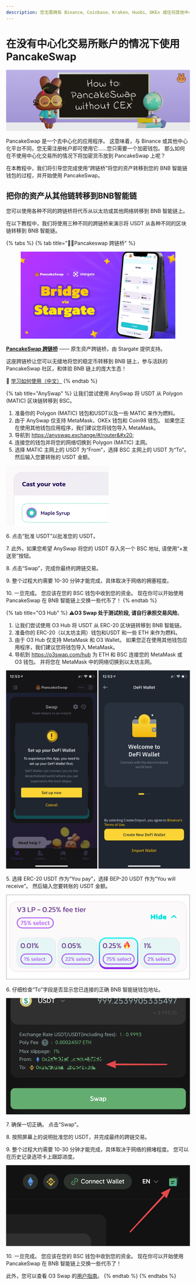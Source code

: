 ```yaml
---
description: 您无需拥有 Binance、Coinbase、Kraken、Huobi、OKEx 或任何其他中心化交易所的账户即可开始使用 PancakeSwap！
---
```


# 在没有中心化交易所账户的情况下使用PancakeSwap

![](../../.gitbook/assets/how-to-pancakeswap-without-cex-header.png)

PancakeSwap 是一个去中心化的应用程序。 这意味着，与 Binance 或其他中心化平台不同，您无需注册帐户即可使用它……您只需要一个加密钱包。 那么如何在不使用中心化交易所的情况下将加密货币放到 PancakeSwap 上呢？

&#x20;在本教程中，我们将引导您完成使用“跨链桥”将您的资产转移到您的 BNB 智能链钱包的过程，并开始使用 PancakeSwap。

## 把你的资产从其他链转移到BNB智能链

您可以使用各种不同的跨链桥将代币从以太坊或其他网络转移到 BNB 智能链上。&#x20;

在以下教程中，我们将使用三种不同的跨链桥来演示将 USDT 从各种不同的区块链转移到 BNB 智能链。

{% tabs %}
{% tab title="🥞🌉Pancakeswap 跨链桥" %}
<figure><img src="../../.gitbook/assets/image (1) (5).png" alt=""><figcaption></figcaption></figure>

[**PancakeSwap 跨链桥**](http://bridge.pancakeswap.finance/) —— 原生资产跨链桥，由 Stargate 提供支持。

这座跨链桥让您可以无缝地将您的稳定币转移到 BNB 链上，参与活跃的 PancakeSwap 社区，和体验 BNB 链上的庞大生态！

📖 [学习如何使用（中文）](https://medium.com/pancakeswap/%E9%9A%86%E9%87%8D%E4%BB%8B%E7%BB%8D-pancakeswap-bridge-%E7%94%B1-stargate-%E6%8F%90%E4%BE%9B%E6%8A%80%E6%9C%AF%E6%94%AF%E6%8C%81%E7%9A%84%E5%8E%9F%E7%94%9F%E8%B5%84%E4%BA%A7%E8%B7%A8%E9%93%BE%E6%A1%A5-95441c3bc67e)
{% endtab %}

{% tab title="AnySwap" %}
让我们尝试使用 AnySwap 将 USDT 从 Polygon (MATIC) 区块链转移到 BSC。

1. 准备你的 Polygon (MATIC) 钱包和USDT以及一些 MATIC 来作为燃料。&#x20;
2. 由于 AnySwap 仅支持 MetaMask、OKEx 钱包和 Coin98 钱包。 如果您正在使用其他钱包应用程序，我们建议您将钱包导入 MetaMask。&#x20;
3. 导航到 https://anyswap.exchange/#/router&#x20;
4. 连接您的钱包并将您的网络切换到 Polygon (MATIC) 主网。&#x20;
5. 选择 MATIC 主网上的 USDT 为“From”，选择 BSC 主网上的 USDT 为“To”。 然后输入您要转账的 USDT 金额。

![](<../../.gitbook/assets/image (135).png>)

6\. 点击“批准 USDT”以批准您的 USDT。&#x20;

7\. 此外，如果您希望 AnySwap 将您的 USDT 存入另一个 BSC 地址, 请使用“+发送至”按钮。

8\. 点击“Swap”，完成你最终的跨链交易。&#x20;

9\. 整个过程大约需要 10-30 分钟才能完成，具体取决于网络的拥塞程度。&#x20;

10\. 一旦完成。 您应该在您的 BSC 钱包中收到您的资金。 现在你可以开始使用 PancakeSwap 在 BNB 智能链上交换一些代币了！
{% endtab %}

{% tab title="O3 Hub" %}
**⚠️O3 Swap 处于测试阶段, 请自行承担交易风险**。&#x20;

1. 让我们尝试使用 O3 Hub 将 USDT 从 ERC-20 区块链转移到 BNB 智能链。
2. 准备你的 ERC-20（以太坊主网）钱包和USDT 和一些 ETH 来作为燃料。
3. &#x20;由于 O3 Hub 仅支持 MetaMask 和 O3 Wallet。 如果您正在使用其他钱包应用程序，我们建议您将钱包导入 MetaMask。&#x20;
4. 导航到 https://o3swap.com/hub 为 ETH 和 BSC 连接您的 MetaMask 或 O3 钱包。 并将您在 MetaMask 中的网络切换到以太坊主网。

![](<../../.gitbook/assets/image (55).png>)



5\. 选择 ERC-20 USDT 作为“You pay”，选择 BEP-20 USDT 作为“You will receive”。 然后输入您要转账的 USDT 金额。

![](<../../.gitbook/assets/image (167).png>)

6\. 仔细检查“To”字段是否显示您已连接的正确 BNB 智能链钱包地址。

![](<../../.gitbook/assets/image (186).png>)

7\. 确保一切正确。 点击“Swap”。&#x20;

8\. 按照屏幕上的说明批准您的 USDT，并完成最终的跨链交易。&#x20;

9\. 整个过程大约需要 10-30 分钟才能完成，具体取决于网络的拥堵程度。 您可以在历史记录选项卡上跟踪进度。

![](<../../.gitbook/assets/image (207).png>)

10\. 一旦完成。 您应该在您的 BSC 钱包中收到您的资金。 现在你可以开始使用 PancakeSwap 在 BNB 智能链上交换一些代币了！

&#x20;此外，您可以查看 O3 Swap 的[用户指南](https://docs.o3swap.com/o3-swap-v1/user-guide/hub#2.-hub-swap)。
{% endtab %}
{% endtabs %}
